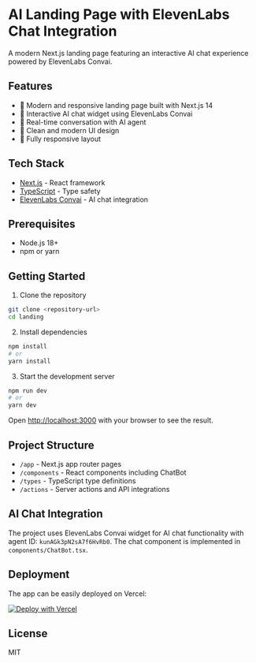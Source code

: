 # AI Landing Page with ElevenLabs Chat Integration

A modern Next.js landing page featuring an interactive AI chat experience powered by ElevenLabs Convai.

## Features

- 🎯 Modern and responsive landing page built with Next.js 14
- 🤖 Interactive AI chat widget using ElevenLabs Convai
- 💬 Real-time conversation with AI agent
- 🎨 Clean and modern UI design
- 📱 Fully responsive layout

## Tech Stack

- [Next.js](https://nextjs.org) - React framework
- [TypeScript](https://www.typescriptlang.org/) - Type safety
- [ElevenLabs Convai](https://elevenlabs.io) - AI chat integration

## Prerequisites

- Node.js 18+ 
- npm or yarn

## Getting Started

1. Clone the repository

```bash
git clone <repository-url>
cd landing
```

2. Install dependencies

```bash
npm install
# or
yarn install
```

3. Start the development server

```bash
npm run dev
# or
yarn dev
```

Open [http://localhost:3000](http://localhost:3000) with your browser to see the result.

## Project Structure

- `/app` - Next.js app router pages
- `/components` - React components including ChatBot
- `/types` - TypeScript type definitions
- `/actions` - Server actions and API integrations

## AI Chat Integration

The project uses ElevenLabs Convai widget for AI chat functionality with agent ID: `kunAGk3pN2sA7f6HvRb0`. The chat component is implemented in `components/ChatBot.tsx`.

## Deployment

The app can be easily deployed on Vercel:

[![Deploy with Vercel](https://vercel.com/button)](https://vercel.com/new/clone?repository-url=https%3A%2F%2Fgithub.com%2Fvercel%2Fnext.js%2Ftree%2Fcanary%2Fexamples%2Fhello-world)

## License

MIT
